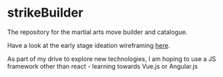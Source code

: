 # strikeBuilder

The repository for the martial arts move builder and catalogue.

Have a look at the early stage ideation wireframing <a href="https://www.figma.com/file/FXlaWFnArkTUQc97lHgJCb/Untitled?type=design&node-id=3%3A130&mode=design&t=ZuzycQCNIz10haSI-1">here</a>.

As part of my drive to explore new technologies, I am hoping to use a JS framework other than react - learning towards Vue.js or Angular.js

